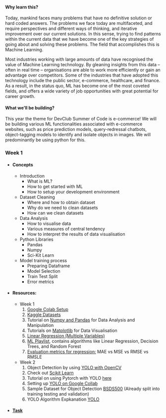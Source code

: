 #### Why learn this?
Today, mankind faces many problems that have no definitive solution or hard coded answers. The problems we face today are multifaceted, and require perspectives and different ways of thinking, and iterative improvement over our current solutions. In this sense, trying to find patterns within the current data that we have become one of the key strategies of going about and solving these problems. The field that accomplishes this is Machine Learning.

Most industries working with large amounts of data have recognised the value of Machine Learning technology. By gleaning insights from this data – often in real time – organisations are able to work more efficiently or gain an advantage over competitors. Some of the industries that have adopted this technology include the public sector, e-commerce, healthcare, and finance. As a result, in the status quo, ML has become one of the most coveted fields, and offers a wide variety of job opportunities with great potential for career growth.

#### What we'll be building?
This year the theme for DevClub Summer of Code is e-commerce! We will be building various ML functionalities associated with e-commerce websites, such as price prediction models, query-redressal chatbots, object-tagging models to identify and isolate objects in images. We will predominantly be using python for this.

### Week 1
- #### Concepts
  - Introduction
      - What is ML?
      - How to get started with ML
      - How to setup your development environment
  - Dataset Cleaning
      - Where and how to obtain dataset
      - Why do we need to clean datasets
      - How can we clean datasets
  - Data Analysis
      - How to visualise data
      - Various measures of central tendency
      - How to interpret the results of data visualisation
  - Python Libraries
      - Pandas
      - Numpy
      - Sci-Kit Learn
  - Model training process
      - Preparing Dataframe
      - Model Selection
      - Train Test Split
      - Error metrics
- #### Resources:
    - Week 1
      1. <a href = "https://www.youtube.com/playlist?list=PLA83b1JHN4ly56Y7o6vDAT8Szxc3_EdRH">Google Colab Setup</a>
      2. <a href="https://www.youtube.com/watch?v=_uwucNViakk">Kaggle Datasets</a>
      3. Tutorial on <a href="https://www.youtube.com/watch?v=FniLzpaSFGk">Numpy and Pandas</a> for Data Analysis and Manipulation
      4. Tutorials on <a href="https://www.youtube.com/playlist?list=PL-osiE80TeTvipOqomVEeZ1HRrcEvtZB_">Matplotlib</a> for Data Visualisation
      5. <a href="https://www.youtube.com/watch?v=WngoqVB6cXw">Linear Regression (Multiple Variables)</a>
      6. <a href="https://www.youtube.com/playlist?list=PLeo1K3hjS3uvCeTYTeyfe0-rN5r8zn9rw">ML Playlist</a>, contains algorithms like Linear Regression, Decision Trees, and Random Forest
      7. <a href="https://www.youtube.com/watch?v=K490SP-_H0U&t=26s">Evaluation metrics for regression:</a> MAE vs MSE vs RMSE vs RMSLE
   - Week 2
     1.  Object Detection by using [YOLO with OpenCV](https://www.pyimagesearch.com/2018/11/12/yolo-object-detection-with-opencv/)
     2. Check out [Scikit Learn](https://www.youtube.com/playlist?list=PLQVvvaa0QuDd0flgGphKCej-9jp-QdzZ3)
     3. Tutorial on using Pytorch with YOLO [here](https://blog.paperspace.com/how-to-implement-a-yolo-object-detector-in-pytorch/)
     4. Setting up [YOLO on Google Collab](https://www.youtube.com/watch?v=mmj3nxGT2YQ)
     5. Sample Dataset for Object Detection [BSDS500](https://www.kaggle.com/datasets/balraj98/berkeley-segmentation-dataset-500-bsds500) (Already split into training testing and validation)
     6. YOLO Algorithm Expkanation [YOLO](https://www.baeldung.com/cs/yolo-algorithm) 
- #### [Task](week1) 

